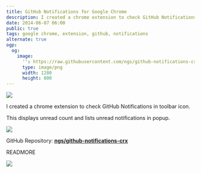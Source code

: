 ```yaml
---
title: GitHub Notifications for Google Chrome
description: I created a chrome extension to check GitHub Notifications in toolbar icon.
date: 2014-06-07 06:00
public: true
tags: google chrome, extension, github, notifications
alternate: true
ogp:
  og:
    image:
      '': https://raw.githubusercontent.com/ngs/github-notifications-crx/master/doc/screen1.png
      type: image/png
      width: 1280
      height: 800
---
```


![](https://github.com/ngs/github-notifications-crx/raw/master/doc/screen.gif)

I created a chrome extension to check GitHub Notifications in toolbar icon.

This displays unread count and lists unread notifications in popup.

[![](https://github.com/ngs/github-notifications-crx/raw/master/doc/badge.png)][webstore]

GitHub Repository: **[ngs/github-notifications-crx]**

READMORE

![](https://raw.githubusercontent.com/ngs/github-notifications-crx/master/doc/screen1.png)

[webstore]: https://chrome.google.com/webstore/detail/cchmnfkmaijmcbafheknhcafoanipela
[ngs/github-notifications-crx]: https://github.com/ngs/github-notifications-crx
